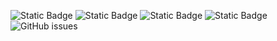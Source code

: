 ![Static Badge](https://img.shields.io/badge/blacklists-60-000000) ![Static Badge](https://img.shields.io/badge/blacklisted-3060653-cc0000) ![Static Badge](https://img.shields.io/badge/whitelisted-2242-00CC00) ![Static Badge](https://img.shields.io/badge/streaming_blacklist-28106-000000) ![GitHub issues](https://img.shields.io/github/issues/fabriziosalmi/blacklists)
